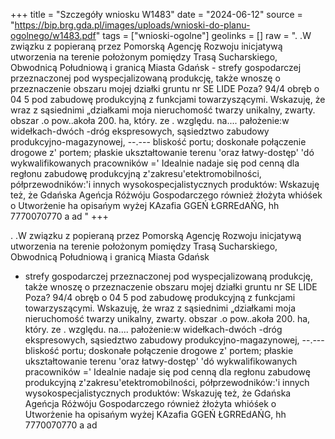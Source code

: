 +++
title = "Szczegóły wniosku W1483"
date = "2024-06-12"
source = "https://bip.brg.gda.pl/images/uploads/wnioski-do-planu-ogolnego/w1483.pdf"
tags = ["wnioski-ogolne"]
geolinks = []
raw = ". .W związku z popieraną przez Pomorską Agencję Rozwoju inicjatywą utworzenia na terenie położonym pomiędzy Trasą Sucharskiego, Obwodnicą Południową i granicą Miasta Gdańsk - strefy gospodarczej przeznaczonej pod wyspecjalizowaną produkcję, także wnoszę o przeznaczenie obszaru mojej działki gruntu nr SE LIDE Poza? 94/4 obręb o 04 5 pod zabudowę produkcyjną z funkcjami towarzyszącymi. Wskazuję, że wraz z sąsiednimi „działkami moja nieruchomość twarzy unikalny, zwarty. obszar .o pow..akoła 200. ha, który. ze . względu. na.... pałożenie:w widełkach-dwóch -dróg ekspresowych, sąsiedztwo zabudowy produkcyjno-magazynowej, --.--- bliskość portu; doskonałe połączenie drogowe z' portem; płaskie ukształtowanie terenu 'oraz łatwy-dostęp' 'dó wykwalifikowanych pracowników =' Idealnie nadaje się pod cenną dla regłonu zabudowę produkcyjną z'zakresu'etektromobilności, półprzewodników:'i innych wysokospecjalistycznych produktów: Wskazuję też, że Gdańska Ageńcja Różwóju Gospodarczego również żłożyta whióśek o Utworżenie ha opisańym wyżej KAzafia GGEŃ ŁGRREdAŃG, hh 7770070770 a ad "
+++

. .W związku z popieraną przez Pomorską Agencję Rozwoju inicjatywą utworzenia na terenie
położonym pomiędzy Trasą Sucharskiego, Obwodnicą Południową i granicą Miasta Gdańsk
- strefy gospodarczej przeznaczonej pod wyspecjalizowaną produkcję, także wnoszę o przeznaczenie
obszaru mojej działki gruntu nr SE LIDE Poza? 94/4
obręb o 04 5 pod zabudowę produkcyjną z funkcjami towarzyszącymi. Wskazuję, że wraz z sąsiednimi
„działkami moja nieruchomość twarzy unikalny, zwarty. obszar .o pow..akoła 200. ha, który. ze . względu. na....
pałożenie:w widełkach-dwóch -dróg ekspresowych, sąsiedztwo zabudowy produkcyjno-magazynowej, --.---
bliskość portu; doskonałe połączenie drogowe z' portem; płaskie ukształtowanie terenu 'oraz łatwy-dostęp'
'dó wykwalifikowanych pracowników =' Idealnie nadaje się pod cenną dla regłonu zabudowę produkcyjną
z'zakresu'etektromobilności, półprzewodników:'i innych wysokospecjalistycznych produktów: Wskazuję też,
że Gdańska Ageńcja Różwóju Gospodarczego również żłożyta whióśek o Utworżenie ha opisańym wyżej
KAzafia GGEŃ ŁGRREdAŃG, hh 7770070770 a ad




